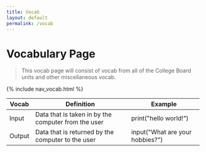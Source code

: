 ```yaml
---
title: Vocab
layout: default
permalink: /vocab
---
```


# Vocabulary Page
>This vocab page will consist of vocab from all of the College Board units and other miscellaneous vocab.

{% include nav_vocab.html %}

| Vocab | Definition | Example |
|--|--|--|
| Input | Data that is taken in by the computer from the user | print("hello world!") |
| Output | Data that is returned by the computer to the user | input("What are your hobbies?") |